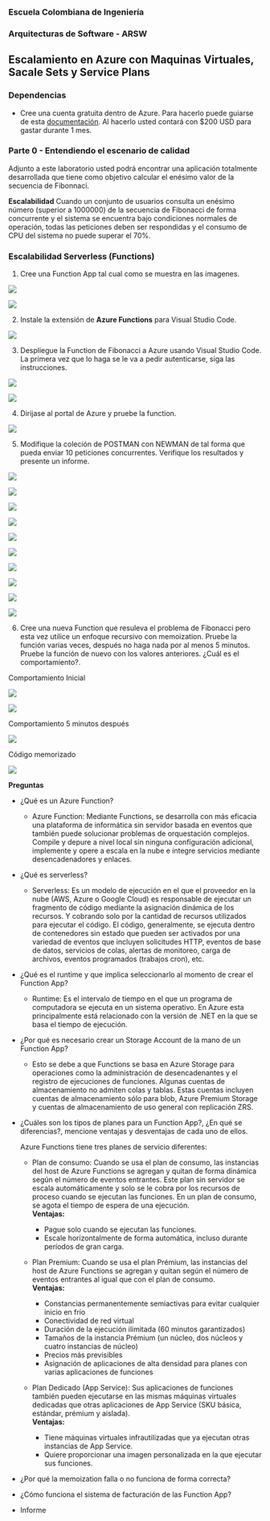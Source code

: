 ### Escuela Colombiana de Ingeniería
### Arquitecturas de Software - ARSW

## Escalamiento en Azure con Maquinas Virtuales, Sacale Sets y Service Plans

### Dependencias
* Cree una cuenta gratuita dentro de Azure. Para hacerlo puede guiarse de esta [documentación](https://azure.microsoft.com/en-us/free/search/?&ef_id=Cj0KCQiA2ITuBRDkARIsAMK9Q7MuvuTqIfK15LWfaM7bLL_QsBbC5XhJJezUbcfx-qAnfPjH568chTMaAkAsEALw_wcB:G:s&OCID=AID2000068_SEM_alOkB9ZE&MarinID=alOkB9ZE_368060503322_%2Bazure_b_c__79187603991_kwd-23159435208&lnkd=Google_Azure_Brand&dclid=CjgKEAiA2ITuBRDchty8lqPlzS4SJAC3x4k1mAxU7XNhWdOSESfffUnMNjLWcAIuikQnj3C4U8xRG_D_BwE). Al hacerlo usted contará con $200 USD para gastar durante 1 mes.

### Parte 0 - Entendiendo el escenario de calidad

Adjunto a este laboratorio usted podrá encontrar una aplicación totalmente desarrollada que tiene como objetivo calcular el enésimo valor de la secuencia de Fibonnaci.

**Escalabilidad**
Cuando un conjunto de usuarios consulta un enésimo número (superior a 1000000) de la secuencia de Fibonacci de forma concurrente y el sistema se encuentra bajo condiciones normales de operación, todas las peticiones deben ser respondidas y el consumo de CPU del sistema no puede superar el 70%.

### Escalabilidad Serverless (Functions)

1. Cree una Function App tal cual como se muestra en las  imagenes.

![](images/part3/part3-function-config.png)

![](images/part3/part3-function-configii.png)

2. Instale la extensión de **Azure Functions** para Visual Studio Code.

![](images/part3/part3-install-extension.png)

3. Despliegue la Function de Fibonacci a Azure usando Visual Studio Code. La primera vez que lo haga se le va a pedir autenticarse, siga las instrucciones.

![](images/part3/part3-deploy-function-1.png)

![](images/part3/part3-deploy-function-2.png)

4. Dirijase al portal de Azure y pruebe la function.

![](images/part3/part3-test-function.png)

5. Modifique la coleción de POSTMAN con NEWMAN de tal forma que pueda enviar 10 peticiones concurrentes. Verifique los resultados y presente un informe.

![](images/Imagen1.PNG)

![](images/Imagen2.PNG)

![](images/Imagen3.PNG)

![](images/Imagen4.PNG)

![](images/Imagen5.PNG)

![](images/Imagen6.PNG)

![](images/Imagen7.PNG)

![](images/Imagen8.PNG)

![](images/Imagen9.PNG)

![](images/Imagen10.PNG)

6. Cree una nueva Function que resuleva el problema de Fibonacci pero esta vez utilice un enfoque recursivo con memoization. Pruebe la función varias veces, después no haga nada por al menos 5 minutos. Pruebe la función de nuevo con los valores anteriores. ¿Cuál es el comportamiento?.

Comportamiento Inicial

![](images/Imagen11.png)

![](images/Imagen12.png)

Comportamiento 5 minutos después

![](images/Imagen13.png)

Código memorizado

![](images/Imagen14.PNG)

**Preguntas**

* ¿Qué es un Azure Function?

  * Azure Function: Mediante Functions, se desarrolla con más eficacia una plataforma de informática sin servidor basada en eventos que también puede solucionar problemas de orquestación complejos. Compile y depure a nivel local sin ninguna configuración adicional, implemente y opere a escala en la nube e integre servicios mediante desencadenadores y enlaces. 

* ¿Qué es serverless?

  * Serverless: Es un modelo de ejecución en el que el proveedor en la nube (AWS, Azure o Google Cloud) es responsable de ejecutar un fragmento de código mediante la asignación dinámica de los recursos. Y cobrando solo por la cantidad de recursos utilizados para ejecutar el código. El código, generalmente, se ejecuta dentro de contenedores sin estado que pueden ser activados por una variedad de eventos que incluyen solicitudes HTTP, eventos de base de datos, servicios de colas, alertas de monitoreo, carga de archivos, eventos programados (trabajos cron), etc.

* ¿Qué es el runtime y que implica seleccionarlo al momento de crear el Function App?

  * Runtime: Es el intervalo de tiempo en el que un programa de computadora se ejecuta en un sistema operativo. En Azure esta principalmente está relacionado con la versión de .NET en la que se basa el tiempo de ejecución.

* ¿Por qué es necesario crear un Storage Account de la mano de un Function App?

  * Esto se debe a que Functions se basa en Azure Storage para operaciones como la administración de desencadenantes y el registro de ejecuciones de funciones. Algunas cuentas de almacenamiento no admiten colas y tablas. Estas cuentas incluyen cuentas de almacenamiento sólo para blob, Azure Premium Storage y cuentas de almacenamiento de uso general con replicación ZRS.

* ¿Cuáles son los tipos de planes para un Function App?, ¿En qué se diferencias?, mencione ventajas y desventajas de cada uno de ellos.

  Azure Functions tiene tres planes de servicio diferentes:
  * Plan de consumo: Cuando se usa el plan de consumo, las instancias del host de Azure Functions se agregan y quitan de forma dinámica según el número de eventos entrantes. Este plan sin servidor se escala automáticamente y solo se le cobra por los recursos de proceso cuando se ejecutan las funciones. En un plan de consumo, se agota el tiempo de espera de una ejecución.  
    **Ventajas:**
      * Pague solo cuando se ejecutan las funciones.
      * Escale horizontalmente de forma automática, incluso durante períodos de gran carga.
  * Plan Premium: Cuando se usa el plan Prémium, las instancias del host de Azure Functions se agregan y quitan según el número de eventos entrantes al igual que con el plan de consumo.  
    **Ventajas:**
      * Constancias permanentemente semiactivas para evitar cualquier inicio en frío
      * Conectividad de red virtual
      * Duración de la ejecución ilimitada (60 minutos garantizados)
      * Tamaños de la instancia Prémium (un núcleo, dos núcleos y cuatro instancias de núcleo)
      * Precios más previsibles
      * Asignación de aplicaciones de alta densidad para planes con varias aplicaciones de funciones

  * Plan Dedicado (App Service): Sus aplicaciones de funciones también pueden ejecutarse en las mismas máquinas virtuales dedicadas que otras aplicaciones de App Service (SKU básica, estándar, prémium y aislada).  
    **Ventajas:**
      * Tiene máquinas virtuales infrautilizadas que ya ejecutan otras instancias de App Service.
      * Quiere proporcionar una imagen personalizada en la que ejecutar sus funciones.

* ¿Por qué la memoization falla o no funciona de forma correcta?
* ¿Cómo funciona el sistema de facturación de las Function App?
* Informe
